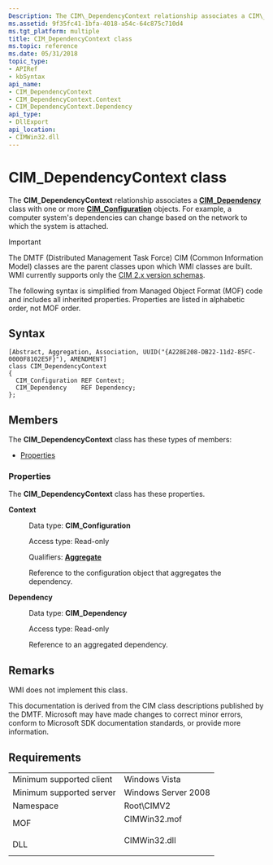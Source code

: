 ```yaml
---
Description: The CIM\_DependencyContext relationship associates a CIM\_Dependency class with one or more CIM\_Configuration objects. For example, a computer system's dependencies can change based on the network to which the system is attached.
ms.assetid: 9f35fc41-1bfa-4018-a54c-64c875c710d4
ms.tgt_platform: multiple
title: CIM_DependencyContext class
ms.topic: reference
ms.date: 05/31/2018
topic_type: 
- APIRef
- kbSyntax
api_name: 
- CIM_DependencyContext
- CIM_DependencyContext.Context
- CIM_DependencyContext.Dependency
api_type: 
- DllExport
api_location: 
- CIMWin32.dll
---
```


# CIM\_DependencyContext class

The **CIM\_DependencyContext** relationship associates a [**CIM\_Dependency**](cim-dependency.md) class with one or more [**CIM\_Configuration**](cim-configuration.md) objects. For example, a computer system's dependencies can change based on the network to which the system is attached.

> [!IMPORTANT]
> The DMTF (Distributed Management Task Force) CIM (Common Information Model) classes are the parent classes upon which WMI classes are built. WMI currently supports only the [CIM 2.x version schemas](https://dmtf.org/standards/cim/schemas).

 

The following syntax is simplified from Managed Object Format (MOF) code and includes all inherited properties. Properties are listed in alphabetic order, not MOF order.

## Syntax

``` syntax
[Abstract, Aggregation, Association, UUID("{A228E208-DB22-11d2-85FC-0000F8102E5F}"), AMENDMENT]
class CIM_DependencyContext
{
  CIM_Configuration REF Context;
  CIM_Dependency    REF Dependency;
};
```

## Members

The **CIM\_DependencyContext** class has these types of members:

-   [Properties](#properties)

### Properties

The **CIM\_DependencyContext** class has these properties.

<dl> <dt>

**Context**
</dt> <dd> <dl> <dt>

Data type: **CIM\_Configuration**
</dt> <dt>

Access type: Read-only
</dt> <dt>

Qualifiers: [**Aggregate**](https://docs.microsoft.com/windows/desktop/WmiSdk/standard-qualifiers)
</dt> </dl>

Reference to the configuration object that aggregates the dependency.

</dd> <dt>

**Dependency**
</dt> <dd> <dl> <dt>

Data type: **CIM\_Dependency**
</dt> <dt>

Access type: Read-only
</dt> </dl>

Reference to an aggregated dependency.

</dd> </dl>

## Remarks

WMI does not implement this class.

This documentation is derived from the CIM class descriptions published by the DMTF. Microsoft may have made changes to correct minor errors, conform to Microsoft SDK documentation standards, or provide more information.

## Requirements



|                                     |                                                                                         |
|-------------------------------------|-----------------------------------------------------------------------------------------|
| Minimum supported client<br/> | Windows Vista<br/>                                                                |
| Minimum supported server<br/> | Windows Server 2008<br/>                                                          |
| Namespace<br/>                | Root\\CIMV2<br/>                                                                  |
| MOF<br/>                      | <dl> <dt>CIMWin32.mof</dt> </dl> |
| DLL<br/>                      | <dl> <dt>CIMWin32.dll</dt> </dl> |



 

 




